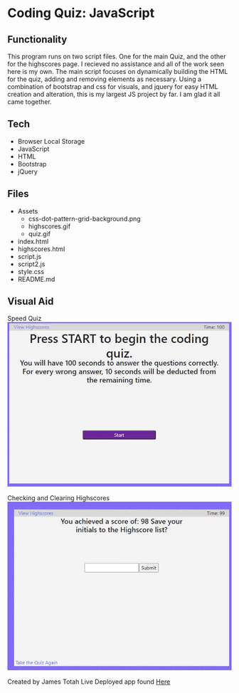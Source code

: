 # Coding Quiz: JavaScript

## Functionality
This program runs on two script files. One for the main Quiz, and the other for the highscores page.
I recieved no assistance and all of the work seen here is my own. The main script focuses on dynamically building
the HTML for the quiz, adding and removing elements as necessary. Using a combination of bootstrap and css for visuals, and jquery for easy HTML 
creation and alteration, this is my largest JS project by far. I am glad it all came together.

## Tech
* Browser Local Storage
* JavaScript
* HTML
* Bootstrap
* jQuery

## Files
* Assets
    * css-dot-pattern-grid-background.png
    * highscores.gif
    * quiz.gif
* index.html
* highscores.html
* script.js
* script2.js
* style.css
* README.md

## Visual Aid
Speed Quiz
![quiz](./Assets/quiz.gif)

Checking and Clearing Highscores
![highscores](./Assets/highscores.gif)

Created by James Totah
Live Deployed app found [Here](https://jtwob.github.io/Coding_Quiz/)
